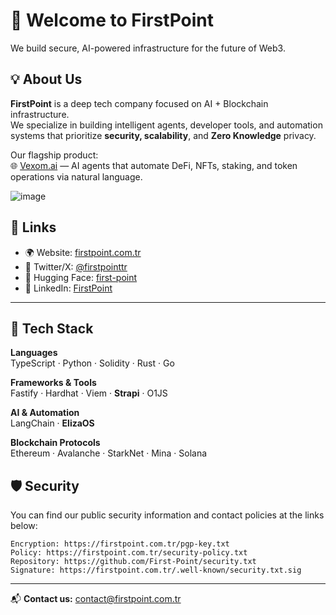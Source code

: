 # 👋 Welcome to FirstPoint

We build secure, AI-powered infrastructure for the future of Web3.

## 💡 About Us

**FirstPoint** is a deep tech company focused on AI + Blockchain infrastructure.  
We specialize in building intelligent agents, developer tools, and automation systems that prioritize **security, scalability**, and **Zero Knowledge** privacy.

Our flagship product:  
🌐 [Vexom.ai](https://vexom.ai) — AI agents that automate DeFi, NFTs, staking, and token operations via natural language.

![image](https://github.com/user-attachments/assets/d8fe6170-2264-4c89-ac85-8660a7f61fd7
)


## 🔗 Links

- 🌍 Website: [firstpoint.com.tr](https://firstpoint.com.tr/)
- 💬 Twitter/X: [@firstpointtr](https://x.com/firstpointtr)
- 🤖 Hugging Face: [first-point](https://huggingface.co/first-point)
- 💼 LinkedIn: [FirstPoint](https://www.linkedin.com/company/firstpoint-tr/)

---

## 🧠 Tech Stack

**Languages**  
TypeScript · Python · Solidity · Rust · Go 

**Frameworks & Tools**  
Fastify · Hardhat · Viem  · **Strapi** · O1JS

**AI & Automation**  
LangChain · **ElizaOS**

**Blockchain Protocols**  
Ethereum · Avalanche · StarkNet · Mina · Solana

## 🛡️ Security

You can find our public security information and contact policies at the links below:

```text
Encryption: https://firstpoint.com.tr/pgp-key.txt
Policy: https://firstpoint.com.tr/security-policy.txt
Repository: https://github.com/First-Point/security.txt
Signature: https://firstpoint.com.tr/.well-known/security.txt.sig
```
---

📬 **Contact us:**  contact@firstpoint.com.tr

